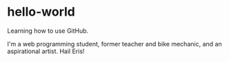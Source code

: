 # hello-world
Learning how to use GitHub.

I'm a web programming student, former teacher and bike mechanic, and an aspirational artist. Hail Eris!
